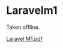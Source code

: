 # Laravelm1

Taken offline.

[Laravel M1.pdf](https://github.com/tighten/laravelm1/files/14590835/Laravel.M1.pdf)
